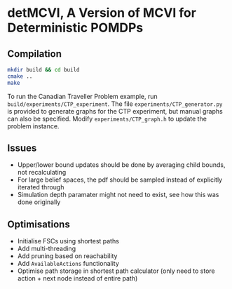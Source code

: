 # detMCVI, A Version of MCVI for Deterministic POMDPs

## Compilation
```sh
mkdir build && cd build
cmake ..
make
```

To run the Canadian Traveller Problem example, run `build/experiments/CTP_experiment`.
The file `experiments/CTP_generator.py` is provided to generate graphs for the CTP experiment, but manual graphs can also be specified.
Modify `experiments/CTP_graph.h` to update the problem instance.

## Issues
- Upper/lower bound updates should be done by averaging child bounds, not recalculating
- For large belief spaces, the pdf should be sampled instead of explicitly iterated through
- Simulation depth paramater might not need to exist, see how this was done originally

## Optimisations
- Initialise FSCs using shortest paths
- Add multi-threading
- Add pruning based on reachability
- Add `AvailableActions` functionality
- Optimise path storage in shortest path calculator (only need to store action + next node instead of entire path)
